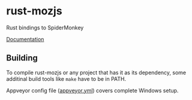 # rust-mozjs

Rust bindings to SpiderMonkey

[Documentation](http://doc.servo.org/js/)

## Building

To compile rust-mozjs or any project that has it as its dependency, some
additinal build tools like `make` have to be in PATH.

Appveyor config file ([appveyor.yml](./appveyor.yml)) covers complete Windows
setup.
